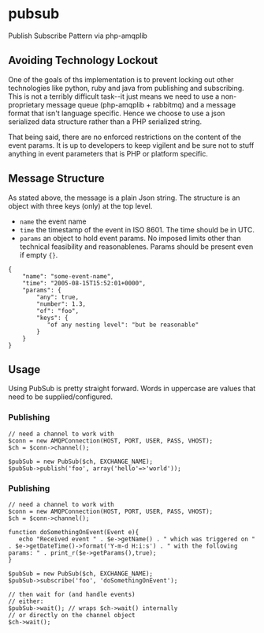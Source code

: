 # pubsub

Publish Subscribe Pattern via php-amqplib

## Avoiding Technology Lockout
One of the goals of ths implementation is to prevent locking out other technologies like python, ruby and java from publishing and subscribing. This is not a terribly difficult task--it just means we need to use a non-proprietary message queue (php-amqplib + rabbitmq) and a message format that isn't language specific. Hence we choose to use a json serialized data structure rather than a PHP serialized string. 

That being said, there are no enforced restrictions on the content of the event params. It is up to developers to keep vigilent and be sure not to stuff anything in event parameters that is PHP or platform specific. 

## Message Structure
As stated above, the message is a plain Json string. The structure is an object with three keys (only) at the top level. 

  * `name` the event name
  * `time` the timestamp of the event in ISO 8601. The time should be in UTC.
  * `params` an object to hold event params. No imposed limits other than technical feasibility and reasonablenes. Params should be present even if empty `{}`.

```
{
    "name": "some-event-name",
    "time": "2005-08-15T15:52:01+0000",
    "params": {
        "any": true,
        "number": 1.3,
        "of": "foo",
        "keys": {
           "of any nesting level": "but be reasonable"
        }
    }
}
```

## Usage
Using PubSub is pretty straight forward.
Words in uppercase are values that need to be supplied/configured. 
### Publishing
```
// need a channel to work with
$conn = new AMQPConnection(HOST, PORT, USER, PASS, VHOST);
$ch = $conn->channel();

$pubSub = new PubSub($ch, EXCHANGE_NAME);
$pubSub->publish('foo', array('hello'=>'world'));
```

### Publishing
```
// need a channel to work with
$conn = new AMQPConnection(HOST, PORT, USER, PASS, VHOST);
$ch = $conn->channel();

function doSomethingOnEvent(Event e){
   echo "Received event " . $e->getName() . " which was triggered on " . $e->getDateTime()->format('Y-m-d H:i:s') . " with the following params: " . print_r($e->getParams(),true);
}

$pubSub = new PubSub($ch, EXCHANGE_NAME);
$pubSub->subscribe('foo', 'doSomethingOnEvent');

// then wait for (and handle events)
// either:
$pubSub->wait(); // wraps $ch->wait() internally
// or directly on the channel object
$ch->wait();
```

